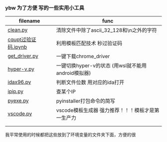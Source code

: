 ### ybw 为了方便 写的一些实用小工具

| filename                                                     | func                                               |
| ------------------------------------------------------------ | -------------------------------------------------- |
| [clean.py](https://github.com/you-bowen/tools/blob/main/clean.py) | 清除文件中除了ascii_32_128和\n之外的字符           |
| [cqupt过验证码.ipynb](https://github.com/you-bowen/tools/blob/main/cqupt过验证码.ipynb) | 利用模板匹配技术 秒过验证码                        |
| [get_driver.py](https://github.com/you-bowen/tools/blob/main/get_driver.py) | 一键下载chrome_driver                              |
| [hyper-v.py](https://github.com/you-bowen/tools/blob/main/hyper-v.py) | 一键切换hyper-v的状态 (用wsl就不能用android模拟器) |
| [idax96.py](https://github.com/you-bowen/tools/blob/main/idax96.py) | 判断文件位数 用对应的ida打开                       |
| [ipip.py](https://github.com/you-bowen/tools/blob/main/ipip.py) | 查某个IP                                           |
| [pyexe.py](https://github.com/you-bowen/tools/blob/main/pyexe.py) | pyinstaller打包命令的简写                          |
| [vscode.py](https://github.com/you-bowen/tools/blob/main/vscode.py) | vscode模板生成器 强力推荐！！！模板才是第一生产力  |
|                                                              |                                                    |
|                                                              |                                                    |

我平常使用的时候都把这些放到了环境变量的文件夹下面，方便的很





